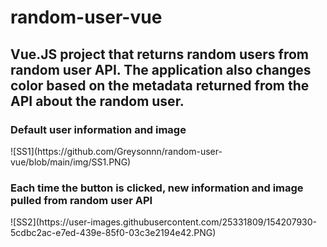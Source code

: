 # random-user-vue
<h2>Vue.JS project that returns random users from random user API. The application also changes color based on the metadata returned from the API about the random user.</h2>

<h3>Default user information and image</h3>
![SS1](https://github.com/Greysonnn/random-user-vue/blob/main/img/SS1.PNG)

<h3>Each time the button is clicked, new information and image pulled from random user API</h3>
![SS2](https://user-images.githubusercontent.com/25331809/154207930-5cdbc2ac-e7ed-439e-85f0-03c3e2194e42.PNG)
